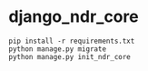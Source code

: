 # django_ndr_core

```
pip install -r requirements.txt
python manage.py migrate
python manage.py init_ndr_core
```